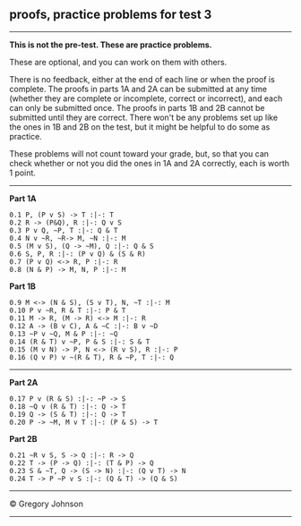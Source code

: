 ## proofs, practice problems for test 3

---

**This is not the pre-test. These are practice problems.**

These are optional, and you can work on them with others.

There is no feedback, either at the end of each line or when the proof is complete. The proofs in parts 1A and 2A can be submitted at any time (whether they are complete or incomplete, correct or incorrect), and each can only be submitted once. The proofs in parts 1B and 2B cannot be submitted until they are correct. There won't be any problems set up like the ones in 1B and 2B on the test, but it might be helpful to do some as practice. 

These problems will not count toward your grade, but, so that you can check whether or not you did the ones in 1A and 2A correctly, each is worth 1 point.

---

__Part 1A__

~~~{.ProofChecker .JohnsonSL options="fonts tabindent exam" feedback="none" guides="fitch" points="1" late-credit="1"}
0.1 P, (P v S) -> T :|-: T 
0.2 R -> (P&Q), R :|-: Q v S
0.3 P v Q, ~P, T :|-: Q & T
0.4 N v ~R, ~R-> M, ~N :|-: M
0.5 (M v S), (Q -> ~M), Q :|-: Q & S
0.6 S, P, R :|-: (P v Q) & (S & R)
0.7 (P v Q) <-> R, P :|-: R
0.8 (N & P) -> M, N, P :|-: M
~~~

__Part 1B__

~~~{.ProofChecker .JohnsonSL options="fonts tabindent" feedback="none" guides="fitch" points="1" late-credit="1"}
0.9 M <-> (N & S), (S v T), N, ~T :|-: M
0.10 P v ~R, R & T :|-: P & T
0.11 M -> R, (M -> R) <-> M :|-: R 
0.12 A -> (B v C), A & ~C :|-: B v ~D
0.13 ~P v ~Q, M & P :|-: ~Q
0.14 (R & T) v ~P, P & S :|-: S & T
0.15 (M v N) -> P, N <-> (R v S), R :|-: P
0.16 (Q v P) v ~(R & T), R & ~P, T :|-: Q  
~~~

---

__Part 2A__

~~~{.ProofChecker .JohnsonSL options="fonts tabindent exam" feedback="none" guides="fitch" points="1" late-credit="1"}
0.17 P v (R & S) :|-: ~P -> S
0.18 ~Q v (R & T) :|-: Q -> T
0.19 Q -> (S & T) :|-: Q -> T
0.20 P -> ~M, M v T :|-: (P & S) -> T
~~~


__Part 2B__

~~~{.ProofChecker .JohnsonSL options="fonts tabindent" feedback="none" guides="fitch" points="1" late-credit="1"}
0.21 ~R v S, S -> Q :|-: R -> Q
0.22 T -> (P -> Q) :|-: (T & P) -> Q 
0.23 S & ~T, Q -> (S -> N) :|-: (Q v T) -> N 
0.24 T -> P ~P v S :|-: (Q & T) -> (Q & S)
~~~

---

<p>&copy; <script>document.write(new Date().getFullYear())</script> Gregory Johnson</p>
 
---